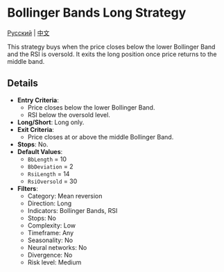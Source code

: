 # Bollinger Bands Long Strategy
[Русский](README_ru.md) | [中文](README_cn.md)

This strategy buys when the price closes below the lower Bollinger Band and the RSI is oversold. It exits the long position once price returns to the middle band.

## Details

- **Entry Criteria**:
  - Price closes below the lower Bollinger Band.
  - RSI below the oversold level.
- **Long/Short**: Long only.
- **Exit Criteria**:
  - Price closes at or above the middle Bollinger Band.
- **Stops**: No.
- **Default Values**:
  - `BbLength` = 10
  - `BbDeviation` = 2
  - `RsiLength` = 14
  - `RsiOversold` = 30
- **Filters**:
  - Category: Mean reversion
  - Direction: Long
  - Indicators: Bollinger Bands, RSI
  - Stops: No
  - Complexity: Low
  - Timeframe: Any
  - Seasonality: No
  - Neural networks: No
  - Divergence: No
  - Risk level: Medium

